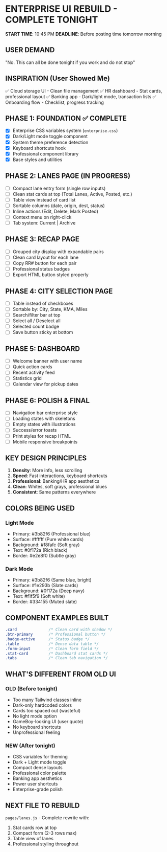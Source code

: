 # ENTERPRISE UI REBUILD - COMPLETE TONIGHT

**START TIME**: 10:45 PM
**DEADLINE**: Before posting time tomorrow morning

## USER DEMAND
"No. This can all be done tonight if you work and do not stop"

## INSPIRATION (User Showed Me)
✅ Cloud storage UI - Clean file management
✅ HR dashboard - Stat cards, professional layout
✅ Banking app - Dark/light mode, transaction lists
✅ Onboarding flow - Checklist, progress tracking

## PHASE 1: FOUNDATION ✅ COMPLETE
- [x] Enterprise CSS variables system (`enterprise.css`)
- [x] Dark/Light mode toggle component
- [x] System theme preference detection
- [x] Keyboard shortcuts hook
- [x] Professional component library
- [x] Base styles and utilities

## PHASE 2: LANES PAGE (IN PROGRESS)
- [ ] Compact lane entry form (single row inputs)
- [ ] Clean stat cards at top (Total Lanes, Active, Posted, etc.)
- [ ] Table view instead of card list
- [ ] Sortable columns (date, origin, dest, status)
- [ ] Inline actions (Edit, Delete, Mark Posted)
- [ ] Context menu on right-click
- [ ] Tab system: Current | Archive

## PHASE 3: RECAP PAGE
- [ ] Grouped city display with expandable pairs
- [ ] Clean card layout for each lane
- [ ] Copy RR# button for each pair
- [ ] Professional status badges
- [ ] Export HTML button styled properly

## PHASE 4: CITY SELECTION PAGE
- [ ] Table instead of checkboxes
- [ ] Sortable by: City, State, KMA, Miles
- [ ] Search/filter bar at top
- [ ] Select all / Deselect all
- [ ] Selected count badge
- [ ] Save button sticky at bottom

## PHASE 5: DASHBOARD
- [ ] Welcome banner with user name
- [ ] Quick action cards
- [ ] Recent activity feed
- [ ] Statistics grid
- [ ] Calendar view for pickup dates

## PHASE 6: POLISH & FINAL
- [ ] Navigation bar enterprise style
- [ ] Loading states with skeletons
- [ ] Empty states with illustrations
- [ ] Success/error toasts
- [ ] Print styles for recap HTML
- [ ] Mobile responsive breakpoints

## KEY DESIGN PRINCIPLES
1. **Density**: More info, less scrolling
2. **Speed**: Fast interactions, keyboard shortcuts
3. **Professional**: Banking/HR app aesthetics
4. **Clean**: Whites, soft grays, professional blues
5. **Consistent**: Same patterns everywhere

## COLORS BEING USED
### Light Mode
- Primary: #3b82f6 (Professional blue)
- Surface: #ffffff (Pure white cards)
- Background: #f8fafc (Soft gray)
- Text: #0f172a (Rich black)
- Border: #e2e8f0 (Subtle gray)

### Dark Mode
- Primary: #3b82f6 (Same blue, bright)
- Surface: #1e293b (Slate cards)
- Background: #0f172a (Deep navy)
- Text: #f1f5f9 (Soft white)
- Border: #334155 (Muted slate)

## COMPONENT EXAMPLES BUILT
```css
.card              /* Clean card with shadow */
.btn-primary       /* Professional button */
.badge-active      /* Status badge */
.table             /* Dense data table */
.form-input        /* Clean form field */
.stat-card         /* Dashboard stat cards */
.tabs              /* Clean tab navigation */
```

## WHAT'S DIFFERENT FROM OLD UI
### OLD (Before tonight)
- Too many Tailwind classes inline
- Dark-only hardcoded colors
- Cards too spaced out (wasteful)
- No light mode option
- GameBoy-looking UI (user quote)
- No keyboard shortcuts
- Unprofessional feeling

### NEW (After tonight)
- CSS variables for theming
- Dark + Light mode toggle
- Compact dense layouts
- Professional color palette
- Banking app aesthetics
- Power user shortcuts
- Enterprise-grade polish

## NEXT FILE TO REBUILD
`pages/lanes.js` - Complete rewrite with:
1. Stat cards row at top
2. Compact form (2-3 rows max)
3. Table view of lanes
4. Professional styling throughout
